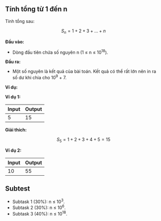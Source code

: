 ## Tính tổng từ 1 đến n

Tính tổng sau:

$$S_n = 1 + 2 + 3 + ... + n $$

**Đầu vào:**

- Dòng đầu tiên chứa số nguyên n (1 ≤ n ≤ 10<sup>18</sup>).

**Đầu ra:**

- Một số nguyên là kết quả của bài toán. Kết quả có thể rất lớn nên in ra số dư khi chia cho 10<sup>9</sup> + 7.

**Ví dụ:**

**Ví dụ 1:**

| Input | Output |
| :--- | :--- |
| 5 | 15 |

**Giải thích:**

$$S_5 = 1 + 2 + 3 + 4 + 5 = 15$$

**Ví dụ 2:**

| Input | Output |
| :--- | :--- |
| 10| 55 |

## Subtest

- Subtask 1 (30%): n ≤ 10<sup>3</sup>.
- Subtask 2 (30%): n ≤ 10<sup>6</sup>.
- Subtask 3 (40%): n ≤ 10<sup>18</sup>.



